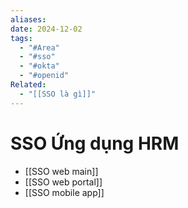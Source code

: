 ```yaml
---
aliases: 
date: 2024-12-02
tags:
  - "#Area"
  - "#sso"
  - "#okta"
  - "#openid"
Related:
  - "[[SSO là gì]]"
---
```

# SSO Ứng dụng HRM
- [[SSO web main]]
- [[SSO web portal]]
- [[SSO mobile app]]